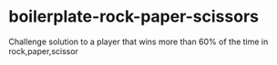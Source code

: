 # boilerplate-rock-paper-scissors

Challenge solution to a player that wins more than 60% of the time in rock,paper,scissor 
